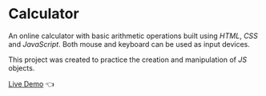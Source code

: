 # Calculator
An online calculator with basic arithmetic operations built using *HTML*, *CSS* and *JavaScript*. Both mouse and keyboard can be used as input devices. 

This project was created to practice the creation and manipulation of *JS* objects.

[Live Demo](https://elliot-akande.github.io/calculator/) :point_left:
